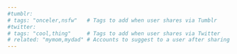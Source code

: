 ```yaml
---
#tumblr:
# tags: "onceler,nsfw"   # Tags to add when user shares via Tumblr
#twitter:
# tags: "cool,thing"     # Tags to add when user shares via Twitter
# related: "mymom,mydad" # Accounts to suggest to a user after sharing
---
```

